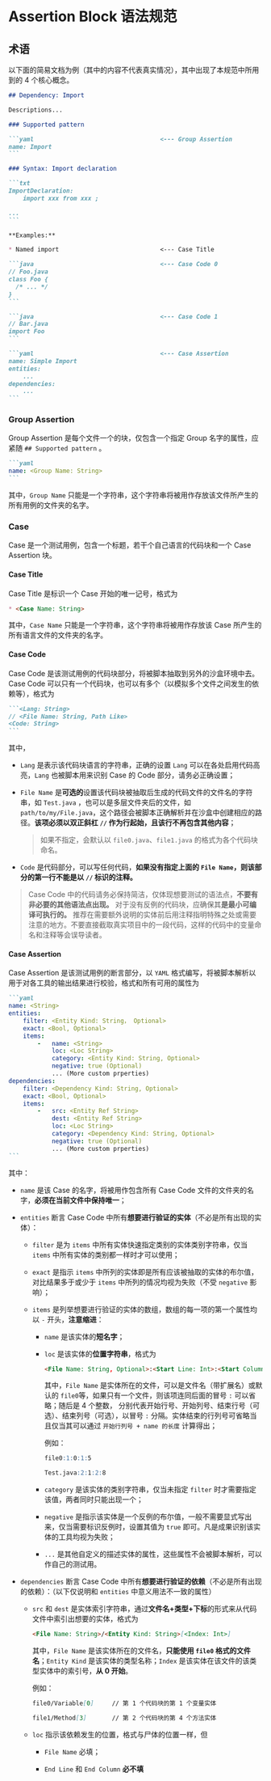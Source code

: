 # Assertion Block 语法规范

## 术语

以下面的简易文档为例（其中的内容不代表真实情况），其中出现了本规范中所用到的 4 个核心概念。

~~~md
## Dependency: Import

Descriptions...

### Supported pattern

```yaml                                   <--- Group Assertion
name: Import
```

### Syntax: Import declaration

```txt
ImportDeclaration:
    import xxx from xxx ;

...
```

**Examples:**

* Named import                            <--- Case Title

```java                                   <--- Case Code 0
// Foo.java
class Foo {
  /* ... */
}
```

```java                                   <--- Case Code 1
// Bar.java
import Foo
```

```yaml                                   <--- Case Assertion
name: Simple Import
entities:
    ...
dependencies:
    ...
```
~~~

### Group Assertion

Group Assertion 是每个文件一个的块，仅包含一个指定 Group 名字的属性，应紧随 `## Supported pattern` 。

~~~md
```yaml
name: <Group Name: String>
```
~~~

其中，`Group Name` 只能是一个字符串，这个字符串将被用作存放该文件所产生的所有用例的文件夹的名字。

### Case

Case 是一个测试用例，包含一个标题，若干个自己语言的代码块和一个 Case Assertion 块。

#### Case Title

Case Title 是标识一个 Case 开始的唯一记号，格式为

~~~md
* <Case Name: String>
~~~

其中，`Case Name` 只能是一个字符串，这个字符串将被用作存放该 Case 所产生的所有语言文件的文件夹的名字。

#### Case Code

Case Code 是该测试用例的代码块部分，将被脚本抽取到另外的沙盒环境中去。Case Code 可以只有一个代码块，也可以有多个（以模拟多个文件之间发生的依赖等），格式为

~~~md
```<Lang: String>
// <File Name: String, Path Like>
<Code: String>
```
~~~

其中，
* `Lang` 是表示该代码块语言的字符串，正确的设置 `Lang` 可以在各处启用代码高亮，`Lang` 也被脚本用来识别 Case 的 Code 部分，请务必正确设置；

* `File Name` 是**可选的**设置该代码块被抽取后生成的代码文件的文件名的字符串，如 `Test.java` ，也可以是多层文件夹后的文件，如 `path/to/my/File.java`，这个路径会被脚本正确解析并在沙盒中创建相应的路径。**该项必须以双正斜杠 `//` 作为行起始，且该行不再包含其他内容**；
  > 如果不指定，会默认以 `file0.java`、`file1.java` 的格式为各个代码块命名。

* `Code` 是代码部分，可以写任何代码，**如果没有指定上面的 `File Name`，则该部分的第一行不能是以 `//` 标识的注释。**

> Case Code 中的代码请务必保持简洁，仅体现想要测试的语法点，**不要有非必要的其他语法点出现。** 对于没有反例的代码块，应确保其**是最小可编译可执行的。** 推荐在需要额外说明的实体前后用注释指明特殊之处或需要注意的地方。不要直接截取真实项目中的一段代码，这样的代码中的变量命名和注释等会误导读者。

#### Case Assertion

Case Assertion 是该测试用例的断言部分，以 `YAML` 格式编写，将被脚本解析以用于对各工具的输出结果进行校验，格式和所有可用的属性为

~~~md
```yaml
name: <String>
entities:
    filter: <Entity Kind: String， Optional>
    exact: <Bool, Optional>
    items:
        -   name: <String>
            loc: <Loc String>
            category: <Entity Kind: String, Optional>
            negative: true (Optional)
            ... (More custom prperties)
dependencies:
    filter: <Dependency Kind: String, Optional>
    exact: <Bool, Optional>
    items:
        -   src: <Entity Ref String>
            dest: <Entity Ref String>
            loc: <Loc String>
            category: <Dependency Kind: String, Optional>
            negative: true (Optional)
            ... (More custom prperties)
```
~~~

其中：

* `name` 是该 Case 的名字，将被用作包含所有 Case Code 文件的文件夹的名字，**必须在当前文件中保持唯一**；

* `entities` 断言 Case Code 中所有**想要进行验证的实体**（不必是所有出现的实体）：

  + `filter` 是为 `items` 中所有实体快速指定类别的实体类别字符串，仅当 `items` 中所有实体的类别都一样时才可以使用；
  
  + `exact` 是指示 `items` 中所列的实体即是所有应该被抽取的实体的布尔值，对比结果多于或少于 `items` 中所列的情况均视为失败（不受 `negative` 影响）；

  + `items` 是列举想要进行验证的实体的数组，数组的每一项的第一个属性均以 `-` 开头，**注意缩进**：

    * `name` 是该实体的**短名字**；

    * `loc` 是该实体的**位置字符串**，格式为
      ```md
      <File Name: String, Optional>:<Start Line: Int>:<Start Column: Int>:<End Line: Int, Optional>:<End Column: Int, Optional>
      ```
      其中，`File Name` 是实体所在的文件，可以是文件名（带扩展名）或默认的 `file0`等，如果只有一个文件，则该项连同后面的冒号 `:` 可以省略；随后是 4 个整数， 分别代表开始行号、开始列号、结束行号（可选）、结束列号（可选），以冒号 `:` 分隔。实体结束的行列号可省略当且仅当其可以通过 `开始行列号 + name 的长度` 计算得出；

      例如：
      ```md
      file0:1:0:1:5
      ```
      ```md
      Test.java:2:1:2:8
      ```
    
    * `category` 是该实体的类别字符串，仅当未指定 `filter` 时才需要指定该值，两者同时只能出现一个；

    * `negative` 是指示该实体是一个反例的布尔值，一般不需要显式写出来，仅当需要标识反例时，设置其值为 `true` 即可。凡是成果识别该实体的工具均视为失败；

    * `...` 是其他自定义的描述实体的属性，这些属性不会被脚本解析，可以作自己的测试用。
  
* `dependencies` 断言 Case Code 中所有**想要进行验证的依赖**（不必是所有出现的依赖）：（以下仅说明和 `entities` 中意义用法不一致的属性）

  + `src` 和 `dest` 是实体索引字符串，通过**文件名+类型+下标**的形式来从代码文件中索引出想要的实体，格式为
    ```md
    <File Name: String>/<Entity Kind: String>[<Index: Int>]
    ```
    其中，`File Name` 是该实体所在的文件名，**只能使用 `file0` 格式的文件名**；`Entity Kind` 是该实体的类型名称；`Index` 是该实体在该文件的该类型实体中的索引号，**从 0 开始**。

    例如：
    ```md
    file0/Variable[0]     // 第 1 个代码块的第 1 个变量实体
    ```
    ```md
    file1/Method[3]       // 第 2 个代码块的第 4 个方法实体
    ```
  + `loc` 指示该依赖发生的位置，格式与尸体的位置一样，但

    * `File Name` 必填；

    * `End Line` 和 `End Column` **必不填**

